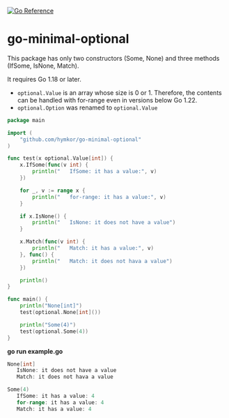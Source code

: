 [![Go Reference](https://pkg.go.dev/badge/github.com/hymkor/go-minimum-optional.svg)](https://pkg.go.dev/github.com/hymkor/go-minimum-optional)

go-minimal-optional
===================

This package has only two constructors (Some, None) and three methods (IfSome, IsNone, Match).

It requires Go 1.18 or later.

+ `optional.Value` is an array whose size is 0 or 1. Therefore, the contents can be handled with for-range even in versions below Go 1.22.
+ `optional.Option` was renamed to `optional.Value`

```example.go
package main

import (
    "github.com/hymkor/go-minimal-optional"
)

func test(x optional.Value[int]) {
    x.IfSome(func(v int) {
        println("   IfSome: it has a value:", v)
    })

    for _, v := range x {
        println("   for-range: it has a value:", v)
    }

    if x.IsNone() {
        println("   IsNone: it does not have a value")
    }

    x.Match(func(v int) {
        println("   Match: it has a value:", v)
    }, func() {
        println("   Match: it does not hava a value")
    })

    println()
}

func main() {
    println("None[int]")
    test(optional.None[int]())

    println("Some(4)")
    test(optional.Some(4))
}
```

**go run example.go**

```go run example.go|
None[int]
   IsNone: it does not have a value
   Match: it does not hava a value

Some(4)
   IfSome: it has a value: 4
   for-range: it has a value: 4
   Match: it has a value: 4

```
